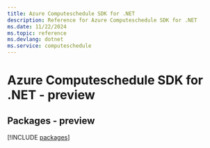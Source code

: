 ```yaml
---
title: Azure Computeschedule SDK for .NET
description: Reference for Azure Computeschedule SDK for .NET
ms.date: 11/22/2024
ms.topic: reference
ms.devlang: dotnet
ms.service: computeschedule
---
```

# Azure Computeschedule SDK for .NET - preview
## Packages - preview
[!INCLUDE [packages](computeschedule-index.md)]